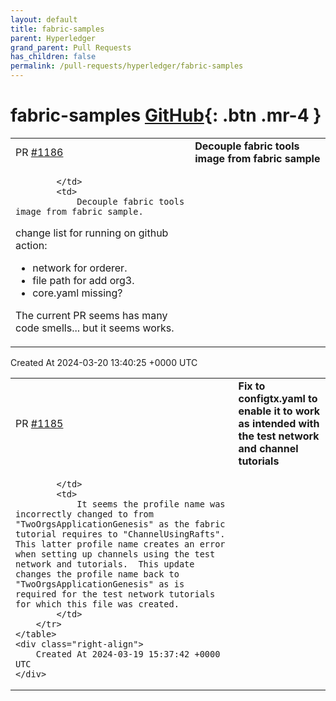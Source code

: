 ```yaml
---
layout: default
title: fabric-samples
parent: Hyperledger
grand_parent: Pull Requests
has_children: false
permalink: /pull-requests/hyperledger/fabric-samples
---
```


# fabric-samples <span class="fs-3 right-align">[GitHub](https://github.com/hyperledger/fabric-samples){: .btn .mr-4 }</span>


<div>
    <table>
        <tr>
            <td>
                PR <a href="https://github.com/hyperledger/fabric-samples/pull/1186" class=".btn">#1186</a>
            </td>
            <td>
                <b>
                    Decouple fabric tools image from fabric sample
                </b>
            </td>
        </tr>
        <tr>
            <td>
                
            </td>
            <td>
                Decouple fabric tools image from fabric sample.
change list for running on github action:
- network for orderer.
- file path for add org3.
- core.yaml missing?

The current PR seems has many code smells... but it seems works.
            </td>
        </tr>
    </table>
    <div class="right-align">
        Created At 2024-03-20 13:40:25 +0000 UTC
    </div>
</div>

<div>
    <table>
        <tr>
            <td>
                PR <a href="https://github.com/hyperledger/fabric-samples/pull/1185" class=".btn">#1185</a>
            </td>
            <td>
                <b>
                    Fix to configtx.yaml to enable it to work as intended with the test network and channel tutorials
                </b>
            </td>
        </tr>
        <tr>
            <td>
                
            </td>
            <td>
                It seems the profile name was incorrectly changed to from "TwoOrgsApplicationGenesis" as the fabric tutorial requires to "ChannelUsingRafts".  This latter profile name creates an error when setting up channels using the test network and tutorials.  This update changes the profile name back to "TwoOrgsApplicationGenesis" as is required for the test network tutorials for which this file was created. 
            </td>
        </tr>
    </table>
    <div class="right-align">
        Created At 2024-03-19 15:37:42 +0000 UTC
    </div>
</div>

